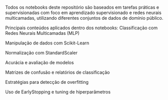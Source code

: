 Todos os notebooks deste repositório são baseados em tarefas práticas e supervisionadas com foco em aprendizado supervisionado e redes neurais multicamadas, utilizando diferentes conjuntos de dados de domínio público.

Principais conteúdos aplicados dentro dos notebooks:
Classificação com Redes Neurais Multicamadas (MLP)

Manipulação de dados com Scikit-Learn

Normalização com StandardScaler

Acurácia e avaliação de modelos

Matrizes de confusão e relatórios de classificação

Estratégias para detecção de overfitting

Uso de EarlyStopping e tuning de hiperparâmetros

